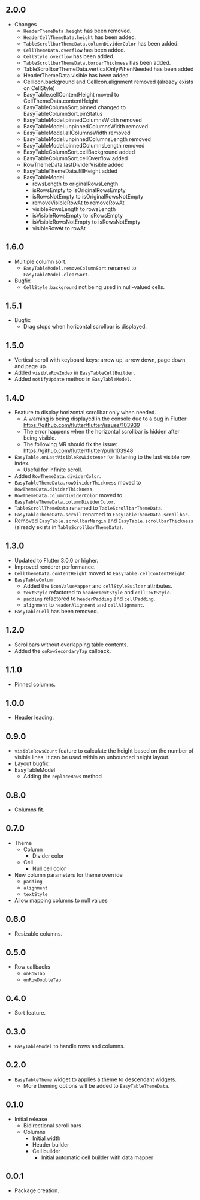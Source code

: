 ## 2.0.0

* Changes
  * `HeaderThemeData.height` has been removed.
  * `HeaderCellThemeData.height` has been added.
  * `TableScrollbarThemeData.columnDividerColor` has been added.
  * `CellThemeData.overflow` has been added.
  * `CellStyle.overflow` has been added.
  * `TableScrollbarThemeData.borderThickness` has been added.
  * TableScrollbarThemeData.verticalOnlyWhenNeeded has been added
  * HeaderThemeData.visible has been added
  * CellIcon.background and CellIcon.alignment removed (already exists on CellStyle)
  * EasyTable.cellContentHeight moved to CellThemeData.contentHeight
  * EasyTableColumnSort.pinned changed to EasyTableColumnSort.pinStatus
  * EasyTableModel.pinnedColumnsWidth removed
  * EasyTableModel.unpinnedColumnsWidth removed
  * EasyTableModel.allColumnsWidth removed
  * EasyTableModel.unpinnedColumnsLength removed
  * EasyTableModel.pinnedColumnsLength removed
  * EasyTableColumnSort.cellBackground added
  * EasyTableColumnSort.cellOverflow added
  * RowThemeData.lastDividerVisible added
  * EasyTableThemeData.fillHeight added
  * EasyTableModel
    * rowsLength to originalRowsLength
    * isRowsEmpty to isOriginalRowsEmpty
    * isRowsNotEmpty to isOriginalRowsNotEmpty
    * removeVisibleRowAt to removeRowAt 
    * visibleRowsLength to rowsLength
    * isVisibleRowsEmpty to isRowsEmpty
    * isVisibleRowsNotEmpty to isRowsNotEmpty
    * visibleRowAt to rowAt

## 1.6.0

* Multiple column sort.
  * `EasyTableModel.removeColumnSort` renamed to `EasyTableModel.clearSort`. 
* Bugfix
  * `CellStyle.background` not being used in null-valued cells.

## 1.5.1

* Bugfix
  * Drag stops when horizontal scrollbar is displayed.

## 1.5.0

* Vertical scroll with keyboard keys: arrow up, arrow down, page down and page up.
* Added `visibleRowIndex` in `EasyTableCellBuilder`.
* Added `notifyUpdate` method in `EasyTableModel`.

## 1.4.0

* Feature to display horizontal scrollbar only when needed.
  * A warning is being displayed in the console due to a bug in Flutter: https://github.com/flutter/flutter/issues/103939
  * The error happens when the horizontal scrollbar is hidden after being visible.
  * The following MR should fix the issue: https://github.com/flutter/flutter/pull/103948 
* `EasyTable.onLastVisibleRowListener` for listening to the last visible row index.
  * Useful for infinite scroll. 
* Added `RowThemeData.dividerColor`.
* `EasyTableThemeData.rowDividerThickness` moved to `RowThemeData.dividerThickness`.
* `RowThemeData.columnDividerColor` moved to `EasyTableThemeData.columnDividerColor`.
* `TableScrollThemeData` renamed to `TableScrollbarThemeData`.
* `EasyTableThemeData.scroll` renamed to `EasyTableThemeData.scrollbar`.
* Removed `EasyTable.scrollbarMargin` and `EasyTable.scrollbarThickness` (already exists in `TableScrollbarThemeData`).

## 1.3.0

* Updated to Flutter 3.0.0 or higher.
* Improved renderer performance.
* `CellThemeData.contentHeight` moved to `EasyTable.cellContentHeight`.
* `EasyTableColumn`
  * Added the `iconValueMapper` and `cellStyleBuilder` attributes.
  * `textStyle` refactored to `headerTextStyle` and `cellTextStyle`.
  * `padding` refactored to `headerPadding` and `cellPadding`.
  * `alignment` to `headerAlignment` and `cellAlignment`.
* `EasyTableCell` has been removed.

## 1.2.0

* Scrollbars without overlapping table contents.
* Added the `onRowSecondaryTap` callback.

## 1.1.0

* Pinned columns.

## 1.0.0

* Header leading.

## 0.9.0

* `visibleRowsCount` feature to calculate the height based on the number of visible lines. It can be used within an unbounded height layout.
* Layout bugfix
* EasyTableModel
  * Adding the `replaceRows` method

## 0.8.0

* Columns fit.

## 0.7.0

* Theme
  * Column
    * Divider color
  * Cell
    * Null cell color
* New column parameters for theme override
  * `padding`
  * `alignment`
  * `textStyle`
* Allow mapping columns to null values

## 0.6.0

* Resizable columns.

## 0.5.0

* Row callbacks
  * `onRowTap`
  * `onRowDoubleTap`

## 0.4.0

* Sort feature.

## 0.3.0

* `EasyTableModel` to handle rows and columns.

## 0.2.0

* `EasyTableTheme` widget to applies a theme to descendant widgets.
  * More theming options will be added to `EasyTableThemeData`.

## 0.1.0

* Initial release
  * Bidirectional scroll bars
  * Columns
    * Initial width
    * Header builder
    * Cell builder
      * Initial automatic cell builder with data mapper

## 0.0.1

* Package creation.